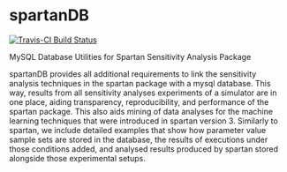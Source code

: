 # spartanDB
[![Travis-CI Build Status](https://travis-ci.org/kalden/spartanDB.svg?branch=master)](https://travis-ci.org/kalden/spartanDB)

MySQL Database Utilities for Spartan Sensitivity Analysis Package

spartanDB provides all additional requirements to link the sensitivity analysis techniques in the spartan package with a mysql database. This way, results from all sensitivity analyses experiments of a simulator are in one place, aiding transparency, reproducibility, and performance of the spartan package. This also aids mining of data analyses for the machine learning techniques that were introduced in spartan version 3. Similarly to spartan, we include detailed examples that show how parameter value sample sets are stored in the database, the results of executions under those conditions added, and analysed results produced by spartan stored alongside those experimental setups.

